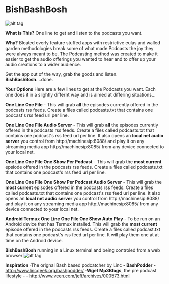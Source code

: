 # BishBashBosh

![alt tag](https://github.com/tomhiggins/BishBashBosh/raw/master/bishbashbosh.jpg)

**What is This?**
One line to get and listen to the podcasts you want. 

**Why?**
Bloated overly feature stuffed apps with restrictive eulas and walled garden methodologies break some of what made Podcasts the joy they were always meant to be. The Podcasting method was created to make it easier to get the audio offerings you wanted to hear and to offer up your audio creations to a wider audience. 

Get the app out of the way, grab the goods and listen. **BishBashBosh**....done. 

**Your Options**
Here are a few lines to get at the Podcasts you want. Each one does it in a slightly differnt way and is aimed at differing situations...

**One Line One File** - This will grab **all** the episodes currently offered in the podcasts rss feeds. Create a files called podcasts.txt that contains one podcast's rss feed url per line. 

**One Line One File Audio Server** - This will grab **all** the episodes currently offered in the podcasts rss feeds. Create a files called podcasts.txt that contains one podcast's rss feed url per line.  It also opens an **local net audio server**  you control from http://machinesip:8088/ and play it on any streaming media app http://machinesip:8085/ from any device connected to your local net. 

**One Line One File One Show Per Podcast** - This will grab the **most current** epsiode offered in the podcasts rss feeds. Create a files called podcasts.txt that contains one podcast's rss feed url per line. 

**One Line One File One Show Per Podcast Audio Server** - This will grab the **most current** episodes offered in the podcasts rss feeds. Create a files called podcasts.txt that contains one podcast's rss feed url per line.  It also opens an **local net audio server**  you control from http://machinesip:8088/ and play it on any streaming media app http://machinesip:8085/ from any device connected to your local net. 

**Android Termux One Line One File One Show Auto Play**  -  To be run on an Android device that has Termux installed. This will grab the **most current** episode offered in the podcasts rss feeds. Create a files called podcast.txt that contains one podcast's rss feed url per line. It will play them one at at time on the Android device.  


**BishBashBosh** running in a Linux terminal and being controled from a web browser
![alt tag](https://github.com/tomhiggins/BishBashBosh/raw/master/bishbashboshss.jpg)

**Inspiration**
-The orignal Bash based podcatcher by Linc - **BashPodder** - http://www.lincgeek.org/bashpodder/
-**Wget Mp3Blogs**, the pre podcast lifestyle -   - http://www.veen.com/jeff/archives/000573.html

